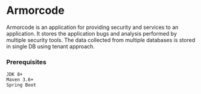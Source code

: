 # Armorcode
Armorcode is an application for providing security and services to an application. It stores the application bugs and analysis performed by multiple security tools.
The data collected from multiple databases is stored in single DB using tenant approach. 

### Prerequisites

```
JDK 8+
Maven 3.6+
Spring Boot
```
